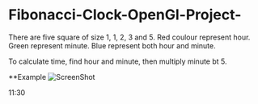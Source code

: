 # Fibonacci-Clock-OpenGl-Project-

There are five square of size 1, 1, 2, 3 and 5.
Red coulour represent hour.
Green represent minute.
Blue represent both hour and minute.

To calculate time, find hour and minute, then multiply minute bt 5.

**Example
![ScreenShot](https://s24.postimg.org/gr430tf0l/Untitled.png)


11:30
